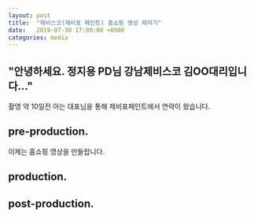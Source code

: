 ```yaml
---
layout: post
title:  "제비스코(제비표 페인트) 홈쇼핑 영상 제작기"
date:   2019-07-30 17:00:00 +0900
categories: media
---
```

## "안녕하세요. 정지용 PD님 강남제비스코 김OO대리입니다..."<br>
촬영 약 10일전 아는 대표님을 통해 제비표페인트에서 연락이 왔습니다.
## pre-production.
이제는 홈쇼핑 영상을 만들랍니다.
## production.
## post-production.